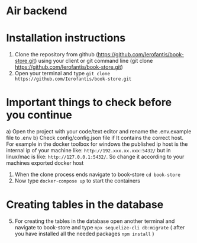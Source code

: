 # Air backend

# Installation instructions

1) Clone the repository from github (https://github.com/Ierofantis/book-store.git) using your client or git command line (git clone https://github.com/Ierofantis/book-store.git)
2) Open your terminal and type `git clone https://github.com/Ierofantis/book-store.git` 

# Important things to check before you continue

  a) Open the project with your code/text editor and rename the .env.example file to .env
  b) Check config/config.json file if It contains the correct host. For example in the docker toolbox for windows the published ip host is the internal ip of your machine like: 
  `http://192.xxx.xx.xxx:5432/` but in linux/mac is like: `http://127.0.0.1:5432/`. So change it according to your machines exported docker host

1) When the clone process ends navigate to book-store `cd book-store`
2) Now type `docker-compose up` to start the containers

# Creating tables in the database

5) For creating the tables in the database open another terminal and navigate to book-store and type `npx sequelize-cli db:migrate` ( after you have installed all the needed packages `npm install` )